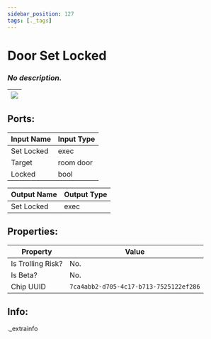 ```yaml
---
sidebar_position: 127
tags: [._tags]
---
```


# Door Set Locked


### *No description.*

| ![](https://images-ext-2.discordapp.net/external/MPmIaQzlEPmgGWlgi-WxBBXt0Bjv_zWPkg1y1f_sy3s/https/www.recroomcircuits.com/image/circuit/absolute-value?width=206&height=108) |
|-----|

## Ports:

| Input Name | Input Type |
|-----------|-----------|
| Set Locked | exec |
| Target | room door |
| Locked | bool |

| Output Name | Output Type |
|-----------|-----------|
| Set Locked | exec |

## Properties:

| Property  | Value |
|-------------------|-----------|
| Is Trolling Risk? | No. |
| Is Beta? | No. |
| Chip UUID | `7ca4abb2-d705-4c17-b713-7525122ef286` |

## Info:
._extrainfo